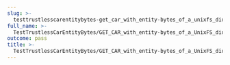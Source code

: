 ```yaml
---
slug: >-
  testtrustlesscarentitybytes-get_car_with_entity-bytes_of_a_unixfs_directory_(format=car)-header_content-disposition
full_name: >-
  TestTrustlessCarEntityBytes/GET_CAR_with_entity-bytes_of_a_UnixFS_directory_(format=car)/Header_Content-Disposition
outcome: pass
title: >-
  TestTrustlessCarEntityBytes/GET_CAR_with_entity-bytes_of_a_UnixFS_directory_(format=car)/Header_Content-Disposition
---
```


